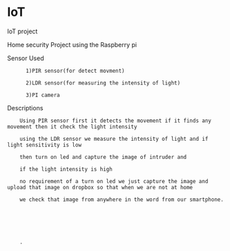 # IoT
IoT project 

Home security Project using the Raspberry pi 

  Sensor Used
  
  
  
  
  
  
  
          1)PIR sensor(for detect movment)
          
          2)LDR sensor(for measuring the intensity of light)
          
          3)PI camera
          
 Descriptions
        
        
        
        
        
        Using PIR sensor first it detects the movement if it finds any movement then it check the light intensity 
        
        using the LDR sensor we measure the intensity of light and if light sensitivity is low 
        
        then turn on led and capture the image of intruder and 
        
        if the light intensity is high 
        
        no requirement of a turn on led we just capture the image and upload that image on dropbox so that when we are not at home 
        
        we check that image from anywhere in the word from our smartphone.
        
        
        
        
        
        
        .
